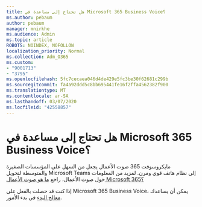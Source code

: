 ```yaml
---
title: هل تحتاج إلى مساعدة في Microsoft 365 Business Voice؟
ms.author: pebaum
author: pebaum
manager: mnirkhe
ms.audience: Admin
ms.topic: article
ROBOTS: NOINDEX, NOFOLLOW
localization_priority: Normal
ms.collection: Adm_O365
ms.custom:
- "9001713"
- "3795"
ms.openlocfilehash: 5fc7cecaea046d4de429e5fc3be30f62681c299b
ms.sourcegitcommit: fa4a92ddd5c8bb695441fe16f2ffa4562382f900
ms.translationtype: MT
ms.contentlocale: ar-SA
ms.lasthandoff: 03/07/2020
ms.locfileid: "42558857"
---
```

# <a name="need-help-with-microsoft-365-business-voice"></a>هل تحتاج إلى مساعدة في Microsoft 365 Business Voice؟

مايكروسوفت 365 صوت الأعمال يجعل من السهل على المؤسسات الصغيرة والمتوسطة لتحويل Microsoft Teams إلى نظام هاتف قوي ومرن. لمزيد من المعلومات حول صوت الأعمال، راجع [ما هو صوت الأعمال Microsoft 365؟](https://docs.microsoft.com/microsoftteams/business-voice/whats-business-voice)

إذا كنت قد حصلت بالفعل على Microsoft 365 Business Voice، يمكن أن يساعدك [معالج البدء](https://docs.microsoft.com/en-us/microsoftteams/business-voice/use-getting-started-wizard) في بدء الأمور. 
